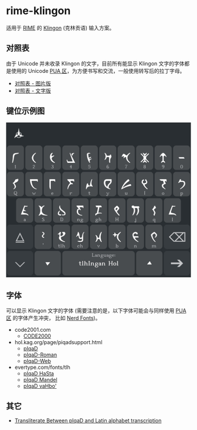 # rime-klingon

适用于 [RIME] 的 [Klingon] (克林贡语) 输入方案。

[RIME]: https://rime.im
[Klingon]: https://en.wikipedia.org/wiki/Klingon_language

## 对照表

由于 Unicode 并未收录 Klingon 的文字，目前所有能显示 Klingon 文字的字体都是使用的 Unicode 
[PUA 区]，为方便书写和交流，一般使用转写后的拉丁字母。

+ [对照表 - 图片版]
+ [对照表 - 文字版]

[PUA 区]: https://en.wikipedia.org/wiki/Private_Use_Areas
[对照表 - 图片版]: img/mapping.png
[对照表 - 文字版]: docs/unicode-klingon.md

## 键位示例图

![Android - TRIME]

[Android - TRIME]: img/trime.jpg

## 字体

可以显示 Klingon 文字的字体 (需要注意的是，以下字体可能会与同样使用 [PUA 区] 的字体产生冲突，
比如 [Nerd Fonts])。

+ code2001.com
    + [CODE2000]
+ hol.kag.org/page/piqadsupport.html
    + [pIqaD]
    + [pIqaD-Roman]
    + [pIqaD-Web]
+ evertype.com/fonts/tlh
    + [pIqaD HaSta]
    + [pIqaD Mandel]
    + [pIqaD vaHbo']

[Nerd Fonts]: https://www.nerdfonts.com
[CODE2000]: https://code2001.com/code2000_page.htm
[pIqaD]: https://hol.kag.org/media/zip/pIqaD.zip
[pIqaD-Roman]: https://hol.kag.org/pIqaDRoman4.zip
[pIqaD-Web]: https://hol.kag.org/pIqaDFontsNormalAndWeb.zip
[pIqaD HaSta]: https://www.evertype.com/fonts/tlh/klingon-piqad-hasta.zip
[pIqaD Mandel]: https://www.evertype.com/fonts/tlh/klingon-piqad-mandel.zip
[pIqaD vaHbo']: https://www.evertype.com/fonts/tlh/klingon-piqad-vahbo'.zip

## 其它

+ [Transliterate Between pIqaD and Latin alphabet transcription]

[Transliterate Between pIqaD and Latin alphabet transcription]: http://klingonska.org/writing/play/
